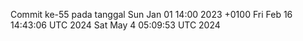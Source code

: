 Commit ke-55 pada tanggal Sun Jan 01 14:00 2023 +0100
Fri Feb 16 14:43:06 UTC 2024
Sat May  4 05:09:53 UTC 2024
